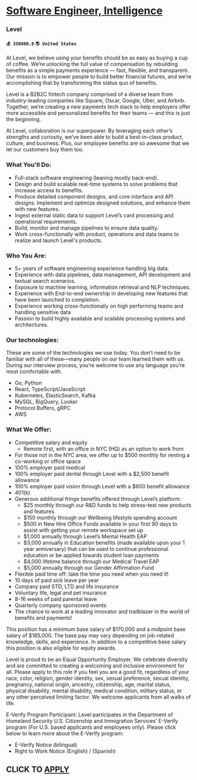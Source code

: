 # [Software Engineer, Intelligence](https://www.remotewlb.com/apply/software-engineer-intelligence-56906)  
### Level  
#### `💰 350000.0` `🌎 United States`  

At Level, we believe using your benefits should be as easy as buying a cup of coffee. We’re unlocking the full value of compensation by rebuilding benefits as a simple payments experience — fast, flexible, and transparent. Our mission is to empower people to build better financial futures, and we’re accomplishing that by transforming the status quo of benefits.

Level is a B2B2C fintech company comprised of a diverse team from industry-leading companies like Square, Oscar, Google, Uber, and Airbnb. Together, we’re creating a new payments tech stack to help employers offer more accessible and personalized benefits for their teams — and this is just the beginning.

At Level, collaboration is our superpower. By leveraging each other’s strengths and curiosity, we’ve been able to build a best-in-class product, culture, and business. Plus, our employee benefits are so awesome that we let our customers buy them too.

### What You'll Do:

  * Full-stack software engineering (leaning mostly back-end).
  * Design and build scalable real-time systems to solve problems that increase access to benefits.
  * Produce detailed component designs, and core interface and API designs. Implement and optimize designed solutions, and enhance them with new features.
  * Ingest external static data to support Level’s card processing and operational requirements.
  * Build, monitor and manage pipelines to ensure data quality.
  * Work cross-functionally with product, operations and data teams to realize and launch Level's products.

### Who You Are:

  * 5+ years of software engineering experience handling big data.
  * Experience with data pipelines, data management, API development and textual search scenarios.
  * Exposure to machine learning, information retrieval and NLP techniques.
  * Experience with End-to-end ownership in developing new features that have been launched to completion.
  * Experience working cross-functionally on high performing teams and handling sensitive data
  * Passion to build highly available and scalable processing systems and architectures.

### Our technologies:

These are some of the technologies we use today. You don’t need to be familiar with all of these—many people on our team learned them with us. During our interview process, you’re welcome to use any language you’re most comfortable with.

  * Go, Python
  * React, TypeScript/JavaScript
  * Kubernetes, ElasticSearch, Kafka
  * MySQL, BigQuery, Looker
  * Protocol Buffers, gRPC
  * AWS

### What We Offer:

  * Competitive salary and equity
    * Remote first, with an office in NYC (HQ) as an option to work from
  * For those not in the NYC area, we offer up to $500 monthly for renting a co-working or office space
  * 100% employer paid medical
  * 100% employer paid dental through Level with a $2,500 benefit allowance
  * 100% employer paid vision through Level with a $600 benefit allowance
  * 401(k)
  * Generous additional fringe benefits offered through Level’s platform:
    * $25 monthly through our R&D funds to help stress-test new products and features
    * $150 monthly through our Wellbeing lifestyle spending account
    * $500 in New Hire Office Funds available in your first 90 days to assist with getting your remote workspace set up
    * $1,000 annually through Level’s Mental Health EAP
    * $3,000 annually in Education benefits (made available upon your 1 year anniversary) that can be used to continue professional education or be applied towards student loan payments
    * $4,000 lifetime balance through our Medical Travel EAP
    * $5,000 annually through our Gender Affirmation Fund
  * Flexible paid time off: take the time you need when you need it!
  * 10 days of paid sick leave per year
  * Company paid STD, LTD and life insurance
  * Voluntary life, legal and pet insurance
  * 8-16 weeks of paid parental leave
  * Quarterly company sponsored events
  * The chance to work at a leading innovator and trailblazer in the world of benefits and payments!

This position has a minimum base salary of $170,000 and a midpoint base salary of $185,000. The base pay may vary depending on job-related knowledge, skills, and experience. In addition to a competitive base salary this position is also eligible for equity awards.

Level is proud to be an Equal Opportunity Employer. We celebrate diversity and are committed to creating a welcoming and inclusive environment for all. Please apply to this role if you feel you are a good fit, regardless of your race, color, religion, gender identity, sex, sexual preference, sexual identity, pregnancy, national origin, ancestry, citizenship, age, marital status, physical disability, mental disability, medical condition, military status, or any other perceived limiting factor. We welcome applicants from all walks of life.

E-Verify Program Participant: Level participates in the Department of Homeland Security U.S. Citizenship and Immigration Services' E-Verify program (For U.S. based applicants and employees only). Please click below to learn more about the E-Verify program:

  * E-Verify Notice (bilingual)
  * Right to Work Notice (English) / (Spanish)

  
## CLICK TO [APPLY](https://www.remotewlb.com/apply/software-engineer-intelligence-56906)

